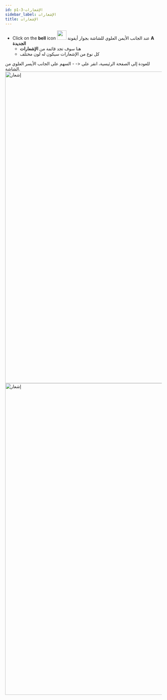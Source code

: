 ```yaml
---
id: p1-3-الإشعارات
sidebar_label: الإشعارات
title: الإشعارات
---
```


- Click on the **bell** icon <img src="/assets/notification.png" width="30px" alt="" /> عند الجانب الأيمن العلوي للشاشة بجوار أيقونة **A الجديدة**
  - هنا سوف تجد قائمة من **الإشعارات**
  - كل نوع من الإشعارات سيكون له لون مختلف

للعودة إلى الصفحة الرئيسية، انقر على <- - السهم على الجانب الأيسر العلوي من الشاشة.
<img src="/AutographaV2-1-0/notification1.png"  width="1000px" alt="إشعار" />
<img src="/AutographaV2-1-0/notification2.png"  width="1000px" alt="إشعار" />